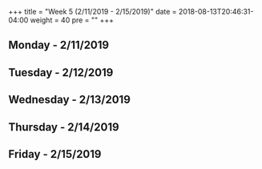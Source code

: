 +++
title = "Week 5 (2/11/2019 - 2/15/2019)"
date = 2018-08-13T20:46:31-04:00
weight = 40
pre = "<b></b>"
+++

## Monday - 2/11/2019

## Tuesday - 2/12/2019

## Wednesday - 2/13/2019

## Thursday - 2/14/2019

## Friday - 2/15/2019